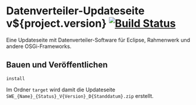 Datenverteiler-Updateseite v${project.version} [![Build Status](https://travis-ci.org/datenverteiler/datenverteiler-updatesite.svg?branch=master)](https://travis-ci.org/datenverteiler/datenverteiler-updatesite)
=================================

Eine Updateseite mit Datenverteiler-Software für Eclipse, Rahmenwerk und andere
OSGi-Frameworks.


Bauen und Veröffentlichen
-------------------------

    install

Im Ordner `target` wird damit die Updateseite
`SWE_{Name}_{Status}_V{Version}_D{Standdatum}.zip` erstellt.
